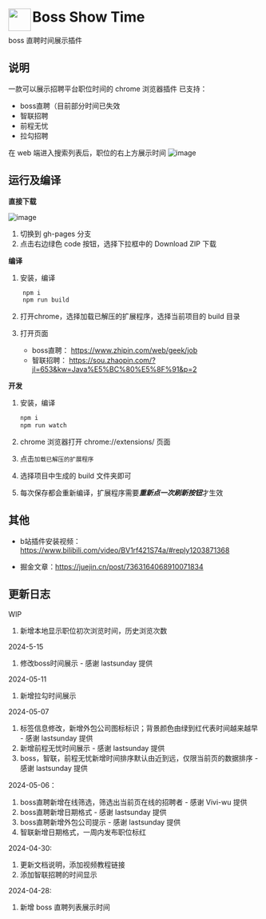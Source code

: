 # <img src="./public/icons/icon_48.png" width="45" align="left"> Boss Show Time

boss 直聘时间展示插件

## 说明

一款可以展示招聘平台职位时间的 chrome 浏览器插件
已支持：

* boss直聘（目前部分时间已失效
* 智联招聘
* 前程无忧
* 拉勾招聘

在 web 端进入搜索列表后，职位的右上方展示时间
![image](https://github.com/tangzhiyao/boss-show-time/assets/48377612/31c37f4a-4fa0-4c21-ad8d-51abd7dc9354)

## 运行及编译

**直接下载**

![image](https://github.com/tangzhiyao/boss-show-time/assets/48377612/0ac8f395-0612-4eca-a933-e41d8cb1dfb3)

1. 切换到 gh-pages 分支
2. 点击右边绿色 code 按钮，选择下拉框中的 Download ZIP 下载

**编译**

1. 安装，编译

```bash
    npm i
    npm run build
```

2. 打开chrome，选择加载已解压的扩展程序，选择当前项目的 build 目录

3. 打开页面
    * boss直聘： <https://www.zhipin.com/web/geek/job>
    * 智联招聘： <https://sou.zhaopin.com/?jl=653&kw=Java%E5%BC%80%E5%8F%91&p=2>

**开发**

1. 安装，编译

   ```bash
   npm i
   npm run watch
   ```

2. chrome 浏览器打开 chrome://extensions/ 页面

3. 点击`加载已解压的扩展程序`

4. 选择项目中生成的 build 文件夹即可

5. 每次保存都会重新编译，扩展程序需要***重新点一次刷新按钮***才生效

## 其他

* b站插件安装视频：<https://www.bilibili.com/video/BV1rf421S74a/#reply1203871368>

* 掘金文章：<https://juejin.cn/post/7363164068910071834>

## 更新日志

WIP

1. 新增本地显示职位初次浏览时间，历史浏览次数

2024-5-15

1. 修改boss时间展示 - 感谢 lastsunday 提供

2024-05-11

1. 新增拉勾时间展示

2024-05-07

1. 标签信息修改，新增外包公司图标标识；背景颜色由绿到红代表时间越来越早 - 感谢 lastsunday 提供
2. 新增前程无忧时间展示 - 感谢 lastsunday 提供
3. boss，智联，前程无忧新增时间排序默认由近到远，仅限当前页的数据排序 - 感谢 lastsunday 提供

2024-05-06：

1. boss直聘新增在线筛选，筛选出当前页在线的招聘者 - 感谢 Vivi-wu 提供
2. boss直聘新增日期格式 - 感谢 lastsunday 提供
3. boss直聘新增外包公司提示 - 感谢 lastsunday 提供
4. 智联新增日期格式，一周内发布职位标红

2024-04-30:

1. 更新文档说明，添加视频教程链接
2. 添加智联招聘的时间显示

2024-04-28:

1. 新增 boss 直聘列表展示时间
